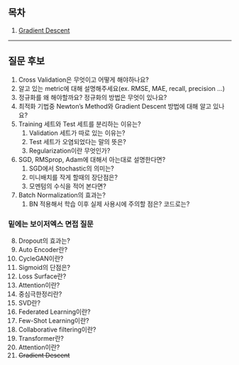 ## 목차
1. [Gradient Descent](./1.Gradient_Descent)

---
## 질문 후보
1. Cross Validation은 무엇이고 어떻게 해야하나요?
2. 알고 있는 metric에 대해 설명해주세요(ex. RMSE, MAE, recall, precision …)
3. 정규화를 왜 해야할까요? 정규화의 방법은 무엇이 있나요?
4. 최적화 기법중 Newton’s Method와 Gradient Descent 방법에 대해 알고 있나요?
5. Training 세트와 Test 세트를 분리하는 이유는?
    1. Validation 세트가 따로 있는 이유는?
    2. Test 세트가 오염되었다는 말의 뜻은?
    3. Regularization이란 무엇인가?
6. SGD, RMSprop, Adam에 대해서 아는대로 설명한다면?
    1. SGD에서 Stochastic의 의미는?
    2. 미니배치를 작게 할때의 장단점은?
    3. 모멘텀의 수식을 적어 본다면?
7. Batch Normalization의 효과는?
    1. BN 적용해서 학습 이후 실제 사용시에 주의할 점은? 코드로는?

### 밑에는 보이저엑스 면접 질문
8. Dropout의 효과는?
9. Auto Encoder란?
10. CycleGAN이란?
11. Sigmoid의 단점은?
12. Loss Surface란?
13. Attention이란?
14. 중심극한정리란?
15. SVD란?
16. Federated Learning이란?
17. Few-Shot Learning이란?
18. Collaborative filtering이란?
19. Transformer란?
20. Attention이란?
21. ~~Gradient Descent~~
